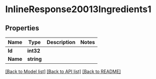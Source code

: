 # InlineResponse20013Ingredients1

## Properties

Name | Type | Description | Notes
------------ | ------------- | ------------- | -------------
**Id** | **int32** |  | 
**Name** | **string** |  | 

[[Back to Model list]](../README.md#documentation-for-models) [[Back to API list]](../README.md#documentation-for-api-endpoints) [[Back to README]](../README.md)


